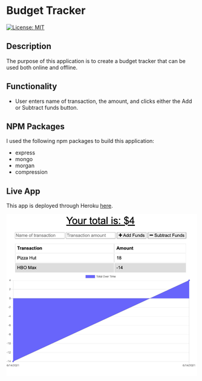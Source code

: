 # Budget Tracker
[![License: MIT](https://img.shields.io/badge/License-MIT-blue.svg)](https://opensource.org/licenses/MIT)


## Description

The purpose of this application is to create a budget tracker that can be used both online and offline.

## Functionality

* User enters name of transaction, the amount, and clicks either the Add or Subtract funds button.

## NPM Packages
I used the following npm packages to build this application:
* express
* mongo
* morgan
* compression

## Live App

This app is deployed through Heroku [here](https://stark-sands-83989.herokuapp.com/).

![Application Preview](./public/images/app-screenshot.png)




